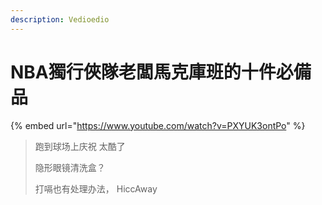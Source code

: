 ```yaml
---
description: Vedioedio
---
```


# NBA獨行俠隊老闆馬克庫班的十件必備品

{% embed url="https://www.youtube.com/watch?v=PXYUK3ontPo" %}

> 跑到球场上庆祝 太酷了
>
> 隐形眼镜清洗盒？
>
> 打嗝也有处理办法， HiccAway

